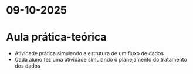  
# 09-10-2025
# Aula prática-teórica

- Atividade prática simulando a estrutura de um fluxo de dados
- Cada aluno fez uma atividade simulando o planejamento do tratamento dos dados